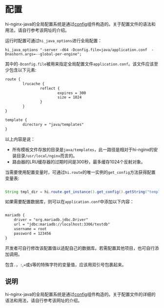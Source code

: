 # 配置

hi-nginx-java的全局配置系统是通过[config](https://github.com/lightbend/config)组件构造的。关于配置文件的语法和用法，请自行参考该网址的介绍。

运行时配置可通过`hi_java_options`进行全局配置：
```nginx
hi_java_options "-server -d64 -Dconfig.file=java/application.conf  -Dnashorn.args=--global-per-engine";
```
其中的`-Dconfig.file`被用来指定全局配置文件`application.conf`。该文件应该至少包含以下元素:
```txt
route {
        lrucache {
                reflect {
                        expires = 300
                        size = 1024
                }
        }
}

template {
        directory = "java/templates"
}


```
以上内容是说：
 - 所有模板文件存放的目录是`java/templates`，此一路径是相对于hi-nginx的安装目录`/usr/local/nginx`而言的。
 - 路由器的LRU缓存器的过期时间是300秒，最多缓存1024个反射对象。

当需要使用配置变量时，可通过`hi.route`的唯一实例的`get_config`方法获得配置变量表:
```java

String tmpl_dir = hi.route.get_instance().get_config().getString("template.directory");

```
如果需要配置数据库，则可以在`application.conf`中添加以下内容：
```txt

mariadb {
    driver = "org.mariadb.jdbc.Driver"
    url = "jdbc:mariadb://localhost:3306/testdb"
    username = root
    password = 123456
}
```
开发者可自行修改该配置值以适配自己的数据库。若需配置其他项目，也可自行添加调用。

包含`.`，`:`,`=`或`$`等的特殊字符的变量值，应该用双引号包裹起来。

## 说明
hi-nginx-java的全局配置系统是通过[config](https://github.com/lightbend/config)组件构造的。关于配置文件的详细的语法和用法，请自行参考该网址的介绍。